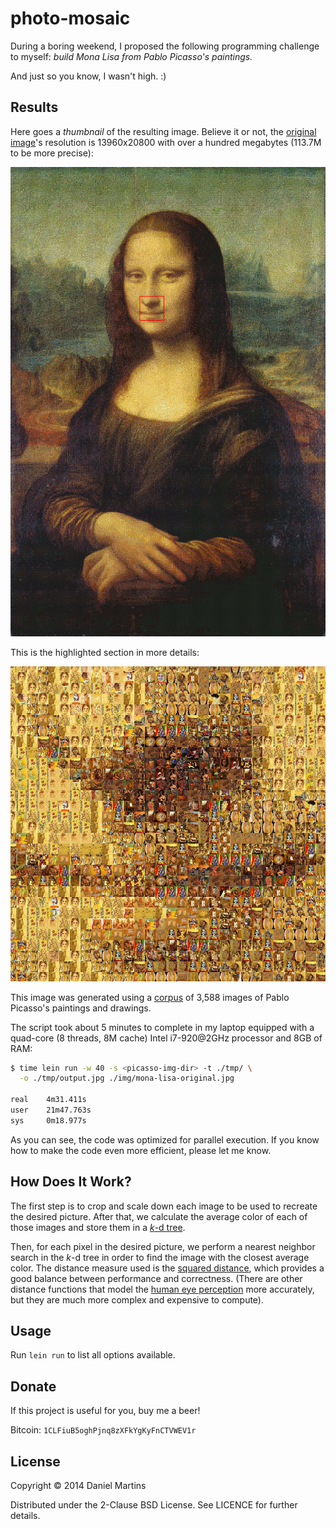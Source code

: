 # photo-mosaic

During a boring weekend, I proposed the following programming challenge to
myself: _build Mona Lisa from Pablo Picasso's paintings._

And just so you know, I wasn't high. :)

## Results

Here goes a _thumbnail_ of the resulting image. Believe it or not, the
[original image](./img/demo-full.jpg.7z)'s resolution is
13960x20800 with over a hundred megabytes (113.7M to be more precise):

![thumb](./img/demo-1.jpg)

This is the highlighted section in more details:

![zoom](./img/demo-2.jpg)

This image was generated using a [corpus](http://torrentz.eu/164f8babe5bb2b6277656842ba2583334add7cc7)
of 3,588 images of Pablo Picasso's paintings and drawings.

The script took about 5 minutes to complete in my laptop equipped with a
quad-core (8 threads, 8M cache) Intel i7-920@2GHz processor and 8GB of RAM:

````bash
$ time lein run -w 40 -s <picasso-img-dir> -t ./tmp/ \
  -o ./tmp/output.jpg ./img/mona-lisa-original.jpg

real    4m31.411s
user    21m47.763s
sys     0m18.977s
````

As you can see, the code was optimized for parallel execution. If you know how
to make the code even more efficient, please let me know.

## How Does It Work?

The first step is to crop and scale down each image to be used to recreate the
desired picture. After that, we calculate the average color of each of those
images and store them in a [_k_-d tree](http://en.wikipedia.org/wiki/K-d_tree).

Then, for each pixel in the desired picture, we perform a nearest neighbor
search in the _k_-d tree in order to find the image with the closest average
color. The distance measure used is the
[squared distance](http://en.wikipedia.org/wiki/Euclidean_distance), which
provides a good balance between performance and correctness. (There are other
distance functions that model the
[human eye perception](http://en.wikipedia.org/wiki/Color_vision) more
accurately, but they are much more complex and expensive to compute).

## Usage

Run `lein run` to list all options available.

## Donate

If this project is useful for you, buy me a beer!

Bitcoin: `1CLFiuB5oghPjnq8zXFkYgKyFnCTVWEV1r`

## License

Copyright © 2014 Daniel Martins

Distributed under the 2-Clause BSD License. See LICENCE for further details.
